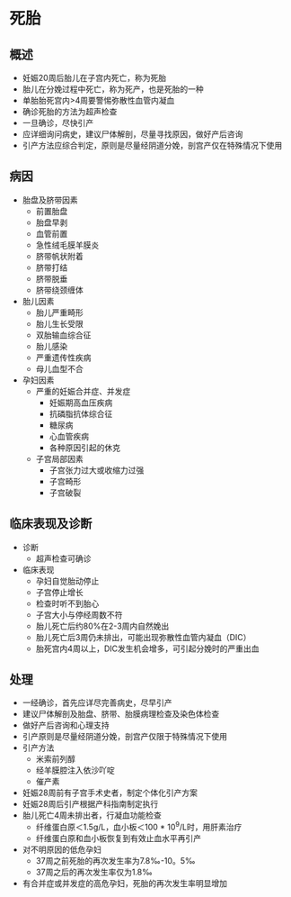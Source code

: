 # 死胎
## 概述
- 妊娠20周后胎儿在子宫内死亡，称为死胎
- 胎儿在分娩过程中死亡，称为死产，也是死胎的一种
- 单胎胎死宫内>4周要警惕弥散性血管内凝血
- 确诊死胎的方法为超声检查
- 一旦确诊，尽快引产
- 应详细询问病史，建议尸体解剖，尽量寻找原因，做好产后咨询
- 引产方法应综合判定，原则是尽量经阴道分娩，剖宫产仅在特殊情况下使用

## 病因
- 胎盘及脐带因素
  - 前置胎盘
  - 胎盘早剥
  - 血管前置
  - 急性绒毛膜羊膜炎
  - 脐带帆状附着
  - 脐带打结
  - 脐带脱垂
  - 脐带绕颈缠体
- 胎儿因素
  - 胎儿严重畸形
  - 胎儿生长受限
  - 双胎输血综合征
  - 胎儿感染
  - 严重遗传性疾病
  - 母儿血型不合
- 孕妇因素
  - 严重的妊娠合并症、并发症
    - 妊娠期高血压疾病
    - 抗磷脂抗体综合征
    - 糖尿病
    - 心血管疾病
    - 各种原因引起的休克
  - 子宫局部因素
    - 子宫张力过大或收缩力过强
    - 子宫畸形
    - 子宫破裂
## 临床表现及诊断
- 诊断
  - 超声检查可确诊
- 临床表现
  - 孕妇自觉胎动停止
  - 子宫停止增长
  - 检查时听不到胎心
  - 子宫大小与停经周数不符
  - 胎儿死亡后约80%在2-3周内自然娩出
  - 胎儿死亡后3周仍未排出，可能出现弥散性血管内凝血（DIC）
  - 胎死宫内4周以上，DIC发生机会增多，可引起分娩时的严重出血
## 处理
- 一经确诊，首先应详尽完善病史，尽早引产
- 建议尸体解剖及胎盘、脐带、胎膜病理检查及染色体检查
- 做好产后咨询和心理支持
- 引产原则是尽量经阴道分娩，剖宫产仅限于特殊情况下使用
- 引产方法
  - 米索前列醇
  - 经羊膜腔注入依沙吖啶
  - 催产素
- 妊娠28周前有子宫手术史者，制定个体化引产方案
- 妊娠28周后引产根据产科指南制定执行
- 胎儿死亡4周未排出者，行凝血功能检查
  - 纤维蛋白原＜1.5g/L，血小板＜100 * 10<sup>9</sup>/L时，用肝素治疗
  - 纤维蛋白原和血小板恢复到有效止血水平再引产
- 对不明原因的低危孕妇
  - 37周之前死胎的再次发生率为7.8‰-10。5‰
  - 37周之后的再次发生率仅为1.8‰
- 有合并症或并发症的高危孕妇，死胎的再次发生率明显增加